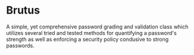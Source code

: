 Brutus
======

A simple, yet comprehensive password grading and validation class which utilizes several tried and tested methods for quantifying a password's strength as well as enforcing a security policy condusive to strong passwords.
